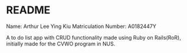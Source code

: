 # README

Name: Arthur Lee Ying Kiu
Matriculation Number: A0182447Y

A to do list app with CRUD functionality made using Ruby on Rails(RoR), initially made for the CVWO program in NUS. 
